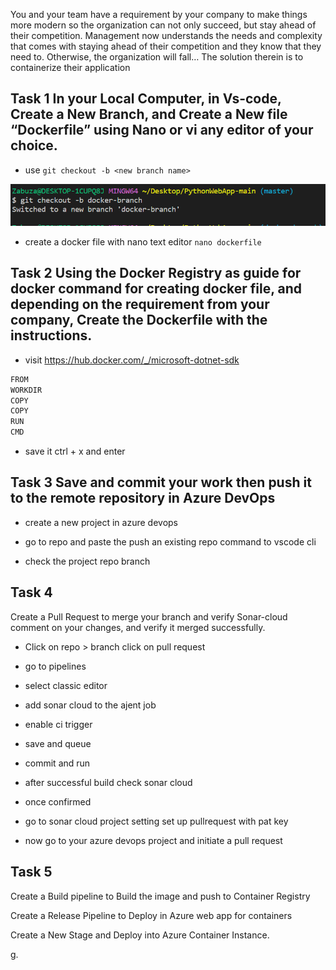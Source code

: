 You and your team have a requirement by your company to make things more modern so the organization can not only succeed, but stay ahead of their competition. Management now understands the needs and complexity that comes with staying ahead of their competition and they know that they need to. Otherwise, the organization will fall… The solution therein is to containerize their application


## Task 1 In your Local Computer, in Vs-code, Create a New Branch, and Create a New file  “Dockerfile”  using Nano or vi  any editor of your choice.




- use `git checkout -b <new branch name>`

![Alt text](images/git%20branch.png)


- create a docker file with nano text editor
`nano dockerfile`



## Task 2 Using the Docker Registry as guide for docker command for creating docker file, and depending on the requirement from your company, Create the Dockerfile with the instructions.

- visit https://hub.docker.com/_/microsoft-dotnet-sdk




```sh
FROM 
WORKDIR 
COPY 
COPY 
RUN 
CMD 
```

- save it ctrl + x and enter



## Task 3 Save and commit your work then push it  to the remote repository in Azure DevOps


- create a new project in azure devops


- go to repo and paste the push an existing repo command to vscode cli

- check the project repo branch


## Task 4 
Create a Pull Request to merge your branch and verify Sonar-cloud comment on your changes, and verify it merged successfully.

- Click on repo > branch click on pull request


- go to pipelines 

- select classic editor 


- add sonar cloud to the ajent job

- enable ci trigger 

- save and queue

- commit and run

- after successful build check sonar cloud

- once confirmed 

- go to sonar cloud project setting set up pullrequest with pat key

- now go to your azure devops project and initiate a pull request 


## Task 5 
Create a Build pipeline to Build the image and push to Container Registry


Create a Release Pipeline to Deploy in Azure web app for containers



Create a New Stage and Deploy into Azure Container Instance.

g.





